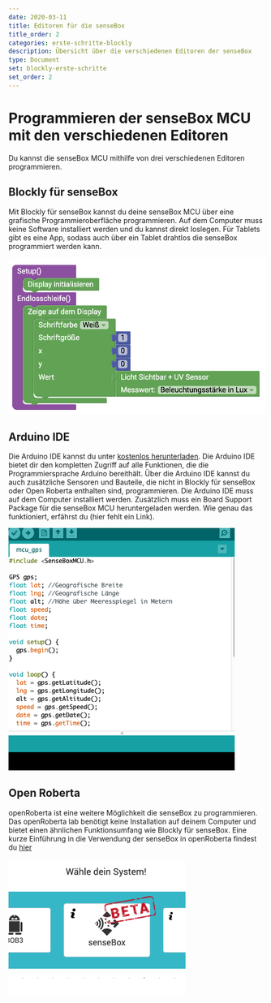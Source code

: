 ```yaml
---
date: 2020-03-11
title: Editoren für die senseBox
title_order: 2
categories: erste-schritte-blockly 
description: Übersicht über die verschiedenen Editoren der senseBox
type: Document
set: blockly-erste-schritte
set_order: 2
---
```


Programmieren der senseBox MCU mit den verschiedenen Editoren
============

Du kannst die senseBox MCU mithilfe von drei verschiedenen Editoren programmieren. 

## Blockly für senseBox

Mit Blockly für senseBox kannst du deine senseBox MCU über eine grafische Programmieroberfläche programmieren. Auf dem Computer muss keine Software installiert werden und du kannst direkt loslegen. Für Tablets gibt es eine App, sodass auch über ein Tablet drahtlos die senseBox programmiert werden kann.

![Blockly](/images/2020-03-11-sensebox-editoren/blockly.png)


## Arduino IDE

Die Arduino IDE kannst du unter <a href="https://arduino.cc/downloads">kostenlos herunterladen</a>. Die Arduino IDE bietet dir den kompletten Zugriff auf alle Funktionen, die die Programmiersprache Arduino bereithält. Über die Arduino IDE kannst du auch zusätzliche Sensoren und Bauteile, die nicht in Blockly für senseBox oder Open Roberta enthalten sind, programmieren. Die Arduino IDE muss auf dem Computer installiert werden. Zusätzlich muss ein Board Support Package für die senseBox MCU heruntergeladen werden. Wie genau das funktioniert, erfährst du (hier fehlt ein Link).

![Arduino-IDE](/images/2020-03-11-sensebox-editoren/arduino.png)


## Open Roberta


openRoberta ist eine weitere Möglichkeit die senseBox zu programmieren. Das openRoberta lab benötigt keine Installation auf deinem Computer und bietet einen ähnlichen Funktionsumfang wie Blockly für senseBox. Eine kurze Einführung in die Verwendung der senseBox in openRoberta findest du [hier](/allgemein/einfuehrung-openrobera/)

![NEPO](/images/2020-03-11-sensebox-editoren/nepo.png)


